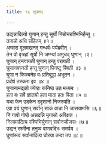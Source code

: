 ```yaml
---
title: १६ सूक्तम्

---
```

उद्यन्नादित्यो घुणान् हन्तु सूर्यो निम्रोचन्रश्मिभिर्हन्तु ।  
तावन्नो अधि संहितम् ॥१॥  
अप्सरा मूलमखनद् गन्धर्वः पर्यब्रवीत् ।  
तेन वो वृत्रहां सूर्यो नि जम्भ्यां अमुचद् घुणान् ।२।  
घुणान् हन्त्वायती घुणान् हन्तु परायती ।  
घुणानवघ्नती हन्तु घुणान् पिनष्टु पिंषती ॥३ ॥  
घुणा न किञ्चनेह वः प्रतिबुद्धा अभूतन ।  
प्रदोषं तस्करा इव ॥४ ॥  
घुणानामद्यतो ज्येष्ठः कनिष्ठ उत मध्यमः ।  
हता वः सर्वे ज्ञातयो हता माता हतः पिता ॥५ ॥  
यथा फेन उदकेन ददृशानो निजस्यति ।  
एवा वयं घुणान् सर्वान् साकं वाचा नि जासयामसि ॥६॥  
नि गावो गोष्ठे असदन्नि मृगासो अविक्षत ।  
नित्यमादित्य रश्मिभिर्घुणान् सर्वानजीजसः ॥७॥  
उद्यन् रश्मीना तनुष्व वाणवद्भिः समर्पय ।  
घुणांस्त्वं सर्वानादित्य घोरया तन्वा तप ॥८॥  
  